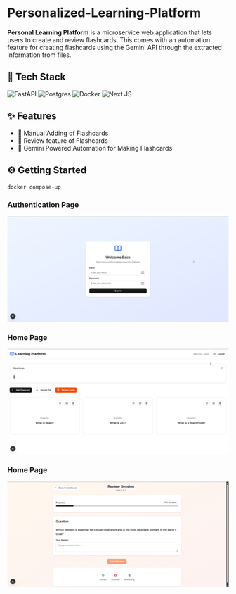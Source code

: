 # Personalized-Learning-Platform

**Personal Learning Platform** is a microservice web application that lets users to create and review flashcards. This comes with an automation feature for creating flashcards using the Gemini API through the extracted information from files.  

## 🚀 Tech Stack
![FastAPI](https://img.shields.io/badge/FastAPI-005571?style=for-the-badge&logo=fastapi)
![Postgres](https://img.shields.io/badge/postgres-%23316192.svg?style=for-the-badge&logo=postgresql&logoColor=white)
![Docker](https://img.shields.io/badge/docker-%230db7ed.svg?style=for-the-badge&logo=docker&logoColor=white)
![Next JS](https://img.shields.io/badge/Next-black?style=for-the-badge&logo=next.js&logoColor=white)

## ✨ Features
- 📝 Manual Adding of Flashcards
- 👥 Review feature of Flashcards
- 🧠 Gemini Powered Automation for Making Flashcards

## ⚙️ Getting Started
```
docker compose-up
```

### Authentication Page
![Auth Page](docs/Auth_page.png)

### Home Page
![Home Page](docs/Home_page.png)

### Home Page
![Review Page](docs/Review_page.png)